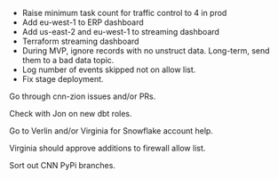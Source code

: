 - Raise minimum task count for traffic control to 4 in prod
- Add eu-west-1 to ERP dashboard
- Add us-east-2 and eu-west-1 to streaming dashboard
- Terraform streaming dashboard
- During MVP, ignore records with no unstruct data. Long-term, send them to a bad data topic.
- Log number of events skipped not on allow list.
- Fix stage deployment.


Go through cnn-zion issues and/or PRs.

Check with Jon on new dbt roles.

Go to Verlin and/or Virginia for Snowflake account help.

Virginia should approve additions to firewall allow list.

Sort out CNN PyPi branches.
